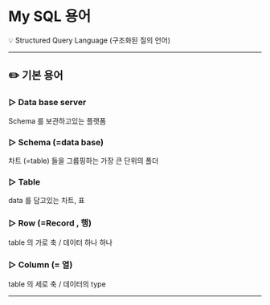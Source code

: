 # My SQL 용어

💡 Structured Query Language (구조화된 질의 언어)

---

## ✏️ 기본 용어

### ▷ Data base server

Schema 를 보관하고있는 플랫폼

### ▷ Schema (=data base)

차트 (=table) 들을 그룹핑하는 가장 큰 단위의 폴더

### ▷ Table

data 를 담고있는 차트, 표  

### ▷ Row (=Record , 행)

table 의 가로 축 / 데이터 하나 하나 

### ▷ Column (= 열)

table 의 세로 축 / 데이터의 type 

---
